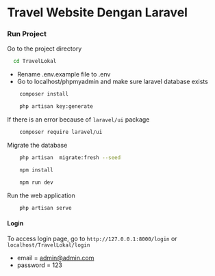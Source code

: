 # Travel Website Dengan Laravel

### Run Project

Go to the project directory

```bash
  cd TravelLokal
```

-   Rename .env.example file to .env
-   Go to localhost/phpmyadmin and make sure laravel database exists

```bash
    composer install
```

```bash
    php artisan key:generate
```
 If there is an error because of ```laravel/ui``` package 

 ```bash 
     composer require laravel/ui
 ```
Migrate the database
```bash
    php artisan  migrate:fresh --seed
```
```bash
    npm install
```
```bash
    npm run dev
```
Run the web application
```bash
    php artisan serve
```

#### Login

To access login page, go to ```http://127.0.0.1:8000/login``` or ```localhost/TravelLokal/login```

-   email = admin@admin.com
-   password = 123
